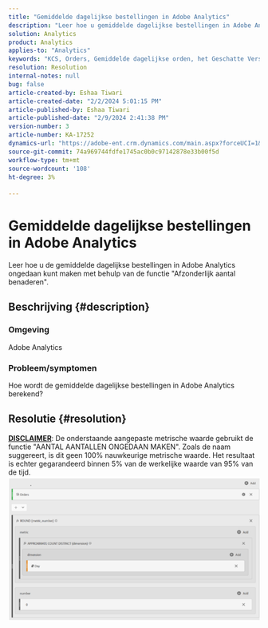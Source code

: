 ```yaml
---
title: "Gemiddelde dagelijkse bestellingen in Adobe Analytics"
description: "Leer hoe u gemiddelde dagelijkse bestellingen in Adobe Analytics kunt berekenen met behulp van de functie 'Afzonderlijk aantal benaderen'."
solution: Analytics
product: Analytics
applies-to: "Analytics"
keywords: "KCS, Orders, Gemiddelde dagelijkse orden, het Geschatte Verschil van de Telling, Functie"
resolution: Resolution
internal-notes: null
bug: false
article-created-by: Eshaa Tiwari
article-created-date: "2/2/2024 5:01:15 PM"
article-published-by: Eshaa Tiwari
article-published-date: "2/9/2024 2:41:38 PM"
version-number: 3
article-number: KA-17252
dynamics-url: "https://adobe-ent.crm.dynamics.com/main.aspx?forceUCI=1&pagetype=entityrecord&etn=knowledgearticle&id=9ac69aaa-ecc1-ee11-9079-6045bd006268"
source-git-commit: 74a969744fdfe1745ac0b0c97142878e33b00f5d
workflow-type: tm+mt
source-wordcount: '108'
ht-degree: 3%

---
```


# Gemiddelde dagelijkse bestellingen in Adobe Analytics


Leer hoe u de gemiddelde dagelijkse bestellingen in Adobe Analytics ongedaan kunt maken met behulp van de functie &quot;Afzonderlijk aantal benaderen&quot;.

## Beschrijving {#description}


### Omgeving

Adobe Analytics

### Probleem/symptomen

Hoe wordt de gemiddelde dagelijkse bestellingen in Adobe Analytics berekend?


## Resolutie {#resolution}


<u><b>DISCLAIMER</b></u>: De onderstaande aangepaste metrische waarde gebruikt de functie &quot;AANTAL AANTALLEN ONGEDAAN MAKEN&quot;. Zoals de naam suggereert, is dit geen 100% nauwkeurige metrische waarde. Het resultaat is echter gegarandeerd binnen 5% van de werkelijke waarde van 95% van de tijd.
![](assets/62d446f9-58c7-ee11-9079-6045bd0067ea.png)
